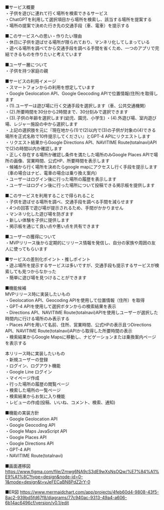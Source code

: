 ■サービス概要  
・子供を遊びに連れて行く場所を検索できるサービス  
・ChatGPTを利用して選択項目から場所を検索し、該当する場所を提案する  
・場所の提案で決めた行き先の交通手段（車、電車）を提示する  

■このサービスへの思い・作りたい理由  
・休日に子供を遊ばせる場所が限られており、マンネリ化してしまっている  
・遊べる場所を調べてから交通手段を調べる手間を省くため、一つのアプリで完結できるものを作りたいと考えています  

■ユーザー層について  
・子供を持つ家庭の親  

■サービスの利用イメージ  
・スマートフォンからの利用を想定しています  
・Google Geolocation API、Google Geocoding APIで位置情報(住所)を取得します  
・(1).ユーザーは遊び場に行く交通手段を選択します（車、公共交通機関）  
・(2).所要時間を30分から2時間まで、30分刻みで選択できます   
・(3).子供の年齢を選択します(幼児、園児、小学生)
・(4).外遊び場、室内遊び場、レジャー施設の中から選択します  
・上記の選択肢を元に『現在地から(1)で(2)以内で(3)の子供が対象の(4)できる場所を正式名称で10件提示してください』とGPT-4 APIにリクエストします  
・リクエスト結果からGoogle Directions API、NAVITIME Route(totalnavi)APIで(2)の時間以内か確認します  
・正しく存在する場所か確認し条件を満たした場所のみGoogle Places APIで場所の画像、営業時間、公式HP、所要時間を表示します  
・候補から行く場所を決めたらgoogle mapにアクセスし行く手段を提示します（車の場合はナビ、電車の場合は乗り換え案内）  
・ユーザーはログイン後に行った場所の履歴を表示します  
・ユーザーはログイン後に行った場所について投稿できる掲示板を提供します  

■このサービスを利用することで得られること  
・子供を遊ばせる場所を調べ、交通手段を調べる手間を減らせます  
・4つの回答で遊び場が提示されるため、手間がかかりません  
・マンネリ化した遊び場を防ぎます  
・新しい体験を子供に提供します  
・掲示板を通じて良い点や悪い点を共有できます  

■ユーザーの獲得について  
・MVPリリース後から定期的にリリース情報を発信し、自分の家族や周囲の友人に使ってもらいます  

■サービスの差別化ポイント・推しポイント  
・遊ぶ場所を提示するサービスは多いですが、交通手段も提示するサービスが検索しても見つからなかった  
・簡単に遊び場を見つけることができます  

■機能候補  
MVPリリース時に実装したいもの  
・Geolocation API、Geocoding APIを使用して位置情報（住所）を取得  
・GPT-4 APIを使用して選択ボタンからの検索結果を表示  
・Directions API、NAVITIME Route(totalnavi)APIを使用しユーザーが選択した時間内に行ける場所のみ表示する   
・Places APIを用いて名前、住所、営業時間、公式HPの表示且つDirections API、NAVITIME Route(totalnavi)APIから取得した所要時間の表示  
・検索結果からGoogle Mapsに移動し、ナビゲーションまたは乗換案内ページを表示する  

本リリース時に実装したいもの  
・新規ユーザーの登録  
・ログイン、ログアウト機能  
・Google Line ログイン  
・マイページ作成  
・行った場所の履歴の閲覧ページ  
・検索した場所の一覧ページ  
・検索結果からお気に入り機能  
・レビューの作成(投稿、いいね、コメント、検索、通知)  

■機能の実装方針  
・Google Geolocation API  
・Google Geocoding API  
・Google Maps JavaScript API  
・Google Places API  
・Google Directions API   
・GPT-4 API  
・NAVITIME Route(totalnavi)  

■画面遷移図  
https://www.figma.com/file/Zmwg6NA9cS3dE9wXsNsOQw/%E7%84%A1%E9%A1%8C?type=design&node-id=0-1&mode=design&t=vJeFECaBN8PdZ2rY-0  

■ER図
https://www.mermaidchart.com/app/projects/4feb60d4-9808-43f5-8ac2-939bd5fd67f8/diagrams/77c940ac-9313-49a4-a606-6b14ac6496cf/version/v0.1/edit